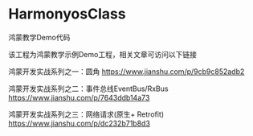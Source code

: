 # HarmonyosClass
鸿蒙教学Demo代码


该工程为鸿蒙教学示例Demo工程，相关文章可访问以下链接

鸿蒙开发实战系列之一：圆角
https://www.jianshu.com/p/9cb9c852adb2

鸿蒙开发实战系列之二：事件总线EventBus/RxBus
https://www.jianshu.com/p/7643ddb14a73

鸿蒙开发实战系列之三：网络请求(原生+ Retrofit)
https://www.jianshu.com/p/dc232b71b8d3
